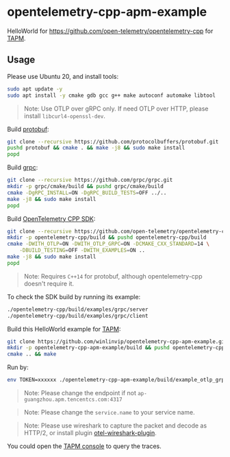 # opentelemetry-cpp-apm-example

HelloWorld for https://github.com/open-telemetry/opentelemetry-cpp for [TAPM](https://cloud.tencent.com/product/apm).

## Usage

Please use Ubuntu 20, and install tools:

```bash
sudo apt update -y
sudo apt install -y cmake gdb gcc g++ make autoconf automake libtool
```

> Note: Use OTLP over gRPC only. If need OTLP over HTTP, please install `libcurl4-openssl-dev`.

Build [protobuf](https://github.com/protocolbuffers/protobuf/blob/main/cmake/README.md):

```bash
git clone --recursive https://github.com/protocolbuffers/protobuf.git
pushd protobuf && cmake . && make -j8 && sudo make install
popd
```

Build [grpc](https://github.com/grpc/grpc/blob/master/BUILDING.md):

```bash
git clone --recursive https://github.com/grpc/grpc.git
mkdir -p grpc/cmake/build && pushd grpc/cmake/build
cmake -DgRPC_INSTALL=ON -DgRPC_BUILD_TESTS=OFF ../..
make -j8 && sudo make install
popd
```

Build [OpenTelemetry CPP SDK](https://github.com/open-telemetry/opentelemetry-cpp/blob/main/INSTALL.md#building-as-standalone-cmake-project):

```bash
git clone --recursive https://github.com/open-telemetry/opentelemetry-cpp.git
mkdir -p opentelemetry-cpp/build && pushd opentelemetry-cpp/build
cmake -DWITH_OTLP=ON -DWITH_OTLP_GRPC=ON -DCMAKE_CXX_STANDARD=14 \
	-DBUILD_TESTING=OFF -DWITH_EXAMPLES=ON ..
make -j8 && sudo make install
popd
```

> Note: Requires `C++14` for protobuf, although opentelemetry-cpp doesn't require it.

To check the SDK build by running its example:

```bash
./opentelemetry-cpp/build/examples/grpc/server
./opentelemetry-cpp/build/examples/grpc/client
```

Build this HelloWorld example for [TAPM](https://cloud.tencent.com/product/apm):

```bash
git clone https://github.com/winlinvip/opentelemetry-cpp-apm-example.git
mkdir -p opentelemetry-cpp-apm-example/build && pushd opentelemetry-cpp-apm-example/build
cmake .. && make
```

Run by:

```bash
env TOKEN=xxxxxx ./opentelemetry-cpp-apm-example/build/example_otlp_grpc
```

> Note: Please change the endpoint if not `ap-guangzhou.apm.tencentcs.com:4317`

> Note: Please change the `service.name` to your service name.

> Note: Please use wireshark to capture the packet and decode as HTTP/2, or install plugin [otel-wireshark-plugin](https://github.com/winlinvip/otel-wireshark-plugin#usage).

You could open the [TAPM console](https://console.cloud.tencent.com/apm/monitor/interface?service=srs-apm-sdk) to query the traces.
